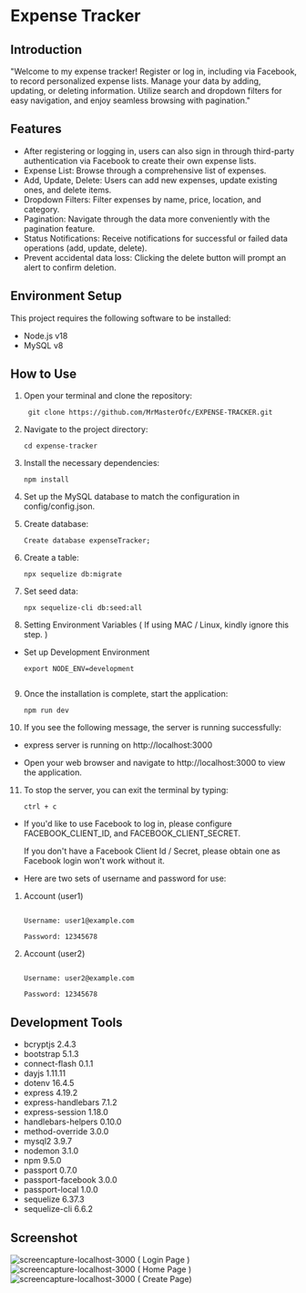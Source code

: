 # Expense Tracker

## Introduction

"Welcome to my expense tracker! Register or log in, including via Facebook, to record personalized expense lists. Manage your data by adding, updating, or deleting information. Utilize search and dropdown filters for easy navigation, and enjoy seamless browsing with pagination."

## Features

- After registering or logging in, users can also sign in through third-party authentication via Facebook to create their own expense lists.
- Expense List: Browse through a comprehensive list of expenses.
- Add, Update, Delete: Users can add new expenses, update existing ones, and delete items.
- Dropdown Filters: Filter expenses by name, price, location, and category.
- Pagination: Navigate through the data more conveniently with the pagination feature.
- Status Notifications: Receive notifications for successful or failed data operations (add, update, delete).
- Prevent accidental data loss: Clicking the delete button will prompt an alert to confirm deletion.

## Environment Setup
This project requires the following software to be installed:
- Node.js v18
- MySQL v8

## How to Use

1. Open your terminal and clone the repository:
   ```shell
    git clone https://github.com/MrMasterOfc/EXPENSE-TRACKER.git
   
2. Navigate to the project directory:
   ```shell
   cd expense-tracker
   
3. Install the necessary dependencies:
   ```shell
   npm install
   
4. Set up the MySQL database to match the configuration in config/config.json.
   
5. Create database:
   ```shell
   Create database expenseTracker;
   
6. Create a table:
   ```shell
   npx sequelize db:migrate
   
7. Set seed data:
   ```shell
   npx sequelize-cli db:seed:all
   
8. Setting Environment Variables ( If using MAC / Linux, kindly ignore this step. )
- Set up Development Environment
  ```shell
  export NODE_ENV=development
   
9. Once the installation is complete, start the application:
   ```shell
   npm run dev
   
10. If you see the following message, the server is running successfully:

- express server is running on http://localhost:3000

- Open your web browser and navigate to http://localhost:3000 to view the application.

11. To stop the server, you can exit the terminal by typing:
    ```shell
    ctrl + c

- If you'd like to use Facebook to log in, please configure FACEBOOK_CLIENT_ID, and FACEBOOK_CLIENT_SECRET.

  If you don't have a Facebook Client Id / Secret, please obtain one as Facebook login won't work without it.

- Here are two sets of username and password for use:

1. Account (user1)
   ```shell
     
   Username: user1@example.com

   Password: 12345678

2. Account (user2)
   ```shell
     
   Username: user2@example.com

   Password: 12345678

## Development Tools
- bcryptjs 2.4.3
- bootstrap 5.1.3
- connect-flash 0.1.1
- dayjs 1.11.11
- dotenv 16.4.5
- express 4.19.2
- express-handlebars 7.1.2
- express-session 1.18.0
- handlebars-helpers 0.10.0
- method-override 3.0.0
- mysql2 3.9.7
- nodemon 3.1.0
- npm 9.5.0
- passport 0.7.0
- passport-facebook 3.0.0 
- passport-local 1.0.0
- sequelize 6.37.3
- sequelize-cli 6.6.2

## Screenshot
![screencapture-localhost-3000 ( Login Page )](https://github.com/maomao0007/Expense-Tracker/assets/164178703/7ea507ea-2310-4efc-8b0d-8ddc0119c4c4)
![screencapture-localhost-3000 ( Home Page )](https://github.com/maomao0007/Expense-Tracker/assets/164178703/bfa73a4e-e0ba-4cd4-9e1e-a42d2cf4184b)
![screencapture-localhost-3000 ( Create Page)](https://github.com/maomao0007/Expense-Tracker/assets/164178703/3f31d796-a378-4ec9-996e-a7116b454d34)





